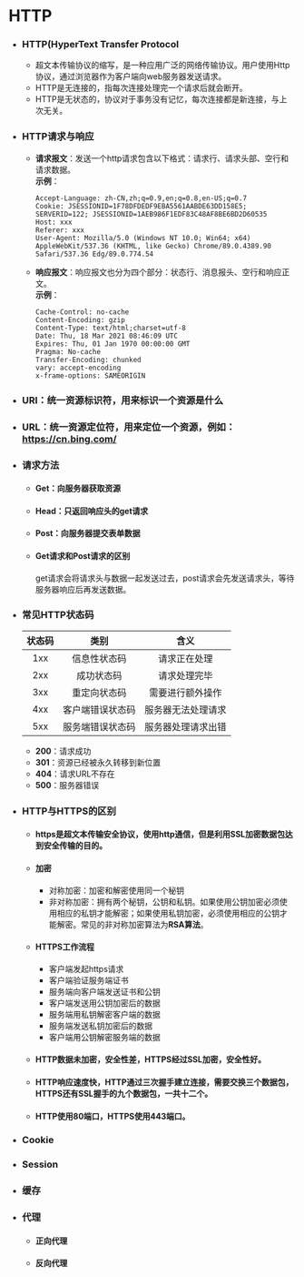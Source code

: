 # HTTP
- ### HTTP(HyperText Transfer Protocol
  - 超文本传输协议的缩写，是一种应用广泛的网络传输协议。用户使用Http协议，通过浏览器作为客户端向web服务器发送请求。
  - HTTP是无连接的，指每次连接处理完一个请求后就会断开。
  - HTTP是无状态的，协议对于事务没有记忆，每次连接都是新连接，与上次无关。
- ### HTTP请求与响应
  - **请求报文**：发送一个http请求包含以下格式：请求行、请求头部、空行和请求数据。  
    **示例**：
    ```
    Accept-Language: zh-CN,zh;q=0.9,en;q=0.8,en-US;q=0.7
    Cookie: JSESSIONID=1F78DFDEDF9EBA5561AABDE63DD158E5; SERVERID=122; JSESSIONID=1AEB986F1EDF83C48AF8BE6BD2D60535
    Host: xxx
    Referer: xxx
    User-Agent: Mozilla/5.0 (Windows NT 10.0; Win64; x64) AppleWebKit/537.36 (KHTML, like Gecko) Chrome/89.0.4389.90 Safari/537.36 Edg/89.0.774.54
    ```
  - **响应报文**：响应报文也分为四个部分：状态行、消息报头、空行和响应正文。  
    **示例**：
    ```
    Cache-Control: no-cache
    Content-Encoding: gzip
    Content-Type: text/html;charset=utf-8
    Date: Thu, 18 Mar 2021 08:46:09 UTC
    Expires: Thu, 01 Jan 1970 00:00:00 GMT
    Pragma: No-cache
    Transfer-Encoding: chunked
    vary: accept-encoding
    x-frame-options: SAMEORIGIN
    ```
- ### URI：统一资源标识符，用来标识一个资源是什么
- ### URL：统一资源定位符，用来定位一个资源，例如：https://cn.bing.com/
- ### 请求方法
  - #### Get：向服务器获取资源
  - #### Head：只返回响应头的get请求
  - #### Post：向服务器提交表单数据
  - #### Get请求和Post请求的区别
    get请求会将请求头与数据一起发送过去，post请求会先发送请求头，等待服务器响应后再发送数据。
- ### 常见HTTP状态码
    | 状态码 | 类别 | 含义 |
    | :---: | :---: | :---: |
    | 1xx  | 信息性状态码 | 请求正在处理 |
    | 2xx  | 成功状态码 | 请求处理完毕 |
    | 3xx  | 重定向状态码 | 需要进行额外操作 |
    | 4xx  | 客户端错误状态码 | 服务器无法处理请求 |
    | 5xx  | 服务端错误状态码 | 服务器处理请求出错 |
  - **200**：请求成功
  - **301**：资源已经被永久转移到新位置
  - **404**：请求URL不存在
  - **500**：服务器错误
- ### HTTP与HTTPS的区别
  - #### https是超文本传输安全协议，使用http通信，但是利用SSL加密数据包达到安全传输的目的。
  - #### 加密
    - 对称加密：加密和解密使用同一个秘钥
    - 非对称加密：拥有两个秘钥，公钥和私钥。如果使用公钥加密必须使用相应的私钥才能解密；如果使用私钥加密，必须使用相应的公钥才能解密。常见的非对称加密算法为**RSA算法**。
  - #### HTTPS工作流程
    - 客户端发起https请求
    - 客户端验证服务端证书
    - 服务端向客户端发送证书和公钥
    - 客户端发送用公钥加密后的数据
    - 服务端用私钥解密客户端的数据
    - 服务端发送私钥加密后的数据
    - 客户端用公钥解密服务端的数据
  - #### HTTP数据未加密，安全性差，HTTPS经过SSL加密，安全性好。
  - #### HTTP响应速度快，HTTP通过三次握手建立连接，需要交换三个数据包，HTTPS还有SSL握手的九个数据包，一共十二个。
  - #### HTTP使用80端口，HTTPS使用443端口。
- ### Cookie
- ### Session
- ### 缓存
- ### 代理
  - #### 正向代理
  - #### 反向代理